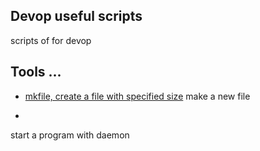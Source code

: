 ## Devop useful scripts
scripts of for devop

## Tools ...

- [mkfile, create a file with specified size](mkfile)
make a new file

- <daemon>
start a program with daemon
